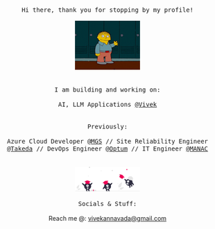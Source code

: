 <p align="center">
  </br>
      <samp>Hi there, thank you for stopping by my profile!</samp>
  </br>
  <samp>
    </br>
      <img src="wav.gif" width="150px"> 
    <br/>
  </br>
      </br>I am building and working on:<br/>
      </br>
           AI, LLM Applications <a href=https://github.com/127-0-0-vvk target="blank">@Vivek</a>
  <br/>
  </br>
      </br>Previously:<br/>
      </br>
           Azure Cloud Developer <a href=https://winmgs.com/ target="blank">@MGS</a>
           // Site Reliability Engineer <a href=https://www.takeda.com/ target="blank">@Takeda</a>
           // DevOps Engineer <a href=https://www.optum.com/en/ target="blank">@Optum</a>
           // IT Engineer <a href=https://manacinfotech.com/ target="blank">@MANAC</a>
  <br/>
  
  </samp>
  <br/>
  </div>
    </br>
      <img src="col.svg" width="150px"> 
    <br/>
  <samp></br> Socials & Stuff: <br/></samp>
  </br>
      Reach me @: <a href=mailto:vivekvannavada@gmail.com target="blank">vivekannavada@gmail.com</a>
  <br/>
  </samp>
</p>
